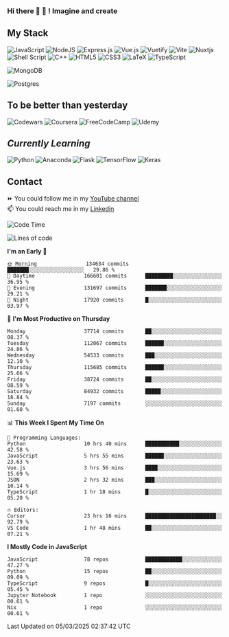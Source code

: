 ### Hi there 👋 🤖 ! Imagine and create

## My Stack
![JavaScript](https://img.shields.io/badge/javascript-%23323330.svg?style=for-the-badge&logo=javascript&logoColor=%23F7DF1E) ![NodeJS](https://img.shields.io/badge/node.js-6DA55F?style=for-the-badge&logo=node.js&logoColor=white) <img alt="Express.js" src="https://img.shields.io/badge/express.js%20-%23404d59.svg?&style=for-the-badge"/> ![Vue.js](https://img.shields.io/badge/vuejs-%2335495e.svg?style=for-the-badge&logo=vuedotjs&logoColor=%234FC08D) ![Vuetify](https://img.shields.io/badge/Vuetify-1867C0?style=for-the-badge&logo=vuetify&logoColor=AEDDFF) ![Vite](https://img.shields.io/badge/vite-%23646CFF.svg?style=for-the-badge&logo=vite&logoColor=white) ![Nuxtjs](https://img.shields.io/badge/Nuxt-002E3B?style=for-the-badge&logo=nuxtdotjs&logoColor=#00DC82) ![Shell Script](https://img.shields.io/badge/shell_script-%23121011.svg?style=for-the-badge&logo=gnu-bash&logoColor=white) ![C++](https://img.shields.io/badge/c++-%2300599C.svg?style=for-the-badge&logo=c%2B%2B&logoColor=white) ![HTML5](https://img.shields.io/badge/html5-%23E34F26.svg?style=for-the-badge&logo=html5&logoColor=white) ![CSS3](https://img.shields.io/badge/css3-%231572B6.svg?style=for-the-badge&logo=css3&logoColor=white) ![LaTeX](https://img.shields.io/badge/latex-%23008080.svg?style=for-the-badge&logo=latex&logoColor=white) ![TypeScript](https://img.shields.io/badge/typescript-%23007ACC.svg?style=for-the-badge&logo=typescript&logoColor=white)
<div>
  <img alt="MongoDB" src ="https://img.shields.io/badge/MongoDB-%234ea94b.svg?&style=for-the-badge&logo=mongodb&logoColor=white"/>
  
  ![Postgres](https://img.shields.io/badge/postgres-%23316192.svg?style=for-the-badge&logo=postgresql&logoColor=white)
</div>

## To be better than yesterday
![Codewars](https://img.shields.io/badge/Codewars-B1361E?style=for-the-badge&logo=codewars&logoColor=grey)
  ![Coursera](https://img.shields.io/badge/Coursera-%230056D2.svg?style=for-the-badge&logo=Coursera&logoColor=white)
  ![FreeCodeCamp](https://img.shields.io/badge/Freecodecamp-%23123.svg?&style=for-the-badge&logo=freecodecamp&logoColor=green)
  ![Udemy](https://img.shields.io/badge/Udemy-A435F0?style=for-the-badge&logo=Udemy&logoColor=white)

## *Currently Learning*
![Python](https://img.shields.io/badge/python-3670A0?style=for-the-badge&logo=python&logoColor=ffdd54) ![Anaconda](https://img.shields.io/badge/Anaconda-%2344A833.svg?style=for-the-badge&logo=anaconda&logoColor=white) 
![Flask](https://img.shields.io/badge/flask-%23000.svg?style=for-the-badge&logo=flask&logoColor=white) ![TensorFlow](https://img.shields.io/badge/TensorFlow-%23FF6F00.svg?style=for-the-badge&logo=TensorFlow&logoColor=white) ![Keras](https://img.shields.io/badge/Keras-%23D00000.svg?style=for-the-badge&logo=Keras&logoColor=white)

## Contact
⏩ You could follow me in my <a href="https://www.youtube.com/c/ViktorJimenezF" target="blank">YouTube channel</a>   <br>
📫 You could reach me in my <a href="https://www.linkedin.com/in/victorjuanjimenez/" target="blank">Linkedin</a>  

<!--START_SECTION:waka-->
![Code Time](http://img.shields.io/badge/Code%20Time-3%2C263%20hrs%2014%20mins-blue)

![Lines of code](https://img.shields.io/badge/From%20Hello%20World%20I%27ve%20Written-631.3%20million%20lines%20of%20code-blue)

**I'm an Early 🐤** 

```text
🌞 Morning                134634 commits      ███████░░░░░░░░░░░░░░░░░░   29.86 % 
🌆 Daytime                166601 commits      █████████░░░░░░░░░░░░░░░░   36.95 % 
🌃 Evening                131697 commits      ███████░░░░░░░░░░░░░░░░░░   29.21 % 
🌙 Night                  17920 commits       █░░░░░░░░░░░░░░░░░░░░░░░░   03.97 % 
```
📅 **I'm Most Productive on Thursday** 

```text
Monday                   37714 commits       ██░░░░░░░░░░░░░░░░░░░░░░░   08.37 % 
Tuesday                  112067 commits      ██████░░░░░░░░░░░░░░░░░░░   24.86 % 
Wednesday                54533 commits       ███░░░░░░░░░░░░░░░░░░░░░░   12.10 % 
Thursday                 115685 commits      ██████░░░░░░░░░░░░░░░░░░░   25.66 % 
Friday                   38724 commits       ██░░░░░░░░░░░░░░░░░░░░░░░   08.59 % 
Saturday                 84932 commits       █████░░░░░░░░░░░░░░░░░░░░   18.84 % 
Sunday                   7197 commits        ░░░░░░░░░░░░░░░░░░░░░░░░░   01.60 % 
```


📊 **This Week I Spent My Time On** 

```text
💬 Programming Languages: 
Python                   10 hrs 40 mins      ███████████░░░░░░░░░░░░░░   42.58 % 
JavaScript               5 hrs 55 mins       ██████░░░░░░░░░░░░░░░░░░░   23.63 % 
Vue.js                   3 hrs 56 mins       ████░░░░░░░░░░░░░░░░░░░░░   15.69 % 
JSON                     2 hrs 32 mins       ███░░░░░░░░░░░░░░░░░░░░░░   10.14 % 
TypeScript               1 hr 18 mins        █░░░░░░░░░░░░░░░░░░░░░░░░   05.20 % 

🔥 Editors: 
Cursor                   23 hrs 16 mins      ███████████████████████░░   92.79 % 
VS Code                  1 hr 48 mins        ██░░░░░░░░░░░░░░░░░░░░░░░   07.21 % 
```

**I Mostly Code in JavaScript** 

```text
JavaScript               78 repos            ████████████░░░░░░░░░░░░░   47.27 % 
Python                   15 repos            ██░░░░░░░░░░░░░░░░░░░░░░░   09.09 % 
TypeScript               9 repos             █░░░░░░░░░░░░░░░░░░░░░░░░   05.45 % 
Jupyter Notebook         1 repo              ░░░░░░░░░░░░░░░░░░░░░░░░░   00.61 % 
Nix                      1 repo              ░░░░░░░░░░░░░░░░░░░░░░░░░   00.61 % 
```




 Last Updated on 05/03/2025 02:37:42 UTC
<!--END_SECTION:waka-->

<!--
**ViktorJJF/ViktorJJF** is a ✨ _special_ ✨ repository because its `README.md` (this file) appears on your GitHub profile.



Here are some ideas to get you started:

- 🔭 I’m currently working on ...
- 🌱 I’m currently learning ...
- 👯 I’m looking to collaborate on ...
- 🤔 I’m looking for help with ...
- 💬 Ask me about ...
- 📫 How to reach me: ...
- 😄 Pronouns: ...
- ⚡ Fun fact: ...
-->
